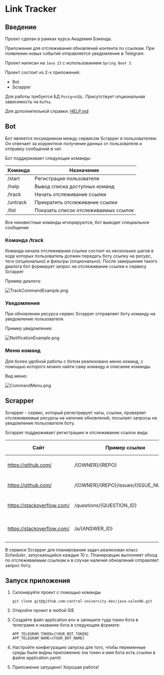 # Link Tracker

## Введение

Проект сделан в рамках курса Академия Бэкенда.

Приложение для отслеживания обновлений контента по ссылкам.
При появлении новых событий отправляется уведомление в Telegram.

Проект написан на `Java 23` с использованием `Spring Boot 3`.

Проект состоит из 2-х приложений:
* Bot
* Scrapper

Для работы требуется БД `PostgreSQL`. Присутствует опциональная зависимость на `Kafka`.

Для дополнительной справки: [HELP.md](./HELP.md)

## Bot

Бот является посредником между сервисом Scrapper и пользователем. Он отвечает
за корректное получение данных от пользователя и отправку сообщений в чат.

Бот поддерживает следующие команды:

| Команда  |              Назначение              |
|----------|--------------------------------------|
| /start   | Регистрация пользователя             |
| /help    | Вывод списка доступных команд        |
| /track   | Начать отслеживание ссылки           |
| /untrack | Прекратить отслеживание ссылки       |
| /list    | Показать список отслеживаемых ссылок |

Все неизвестные команды игнорируются, бот выводит специальное сообщение

### Команда /track

Команда начала отслеживания ссылки состоит из нескольких шагов в ходе которых пользователь
должен передать боту ссылку на ресурс, теги (опционально) и фильтры (опционально). После завершения
такого диалога бот формирует запрос на отслеживание ссылки к сервису Scrapper

Пример диалога:

![TrackCommandExample.png](TrackCommandExample.png)

### Уведомления

При обновлении ресурса сервис Scrapper отправляет боту команду
на уведомление пользователя.

Пример уведомления:

![NotificationExample.png](NotificationExample.png)

### Меню команд

Для более удобной работы с ботом реализовано меню команд, с помощью
которого можно найти саму команду и описание команды.

Вид меню:

![CommandMenu.png](CommandMenu.png)

## Scrapper

Scrapper - сервис, который регистрирует чаты, ссылки,
проверяет отслеживаемые ресурсы на наличие обновлений,
посылает запросы на уведомление пользователя боту.

Scrapper поддерживает регистрацию и отслеживание ссылок вида:

|            Сайт            |             Пример ссылки             | Описание                                   | Класс клиента-обработчика |
|----------------------------|---------------------------------------|--------------------------------------------|---------------------------|
| https://github.com/        | /{OWNER}/{REPO}                       | Отслеживание изменений в репозитории       | GitHubRepositoryClient    |
| https://github.com/        | /{OWNER}/{REPO}/issues/{ISSUE_NUMBER} | Отслеживание изменений в задаче (issue)    | GitHubSingleIssueClient   |
| https://stackoverflow.com/ | /questions/{QUESTION_ID}              | Отслеживание изменений вопроса             | SoQuestionClient          |
| https://stackoverflow.com/ | /a/{ANSWER_ID}                        | Отслеживание изменений в ответах на вопрос | SoAnswerClient            |

В сервисе Scrapper для планирования задач реализован класс *Scheduler*, запускающийся каждые
10 с. Планировщик выполняет обход по отслеживаемым ссылкам и в случае наличия обновлений отправляет
запрос боту.

## Запуск приложения

1. Склонируйте проект с помощью команды

   ```shell
   git clone git@github.com:central-university-dev/java-salex06.git
   ```
2. Откройте проект в любой IDE
3. Создайте файл application.env и запишите туда токен бота в телеграме и
   название бота в следующем формате:

   ```shell
   APP_TELEGRAM_TOKEN={YOUR_BOT_TOKEN}
   APP_TELEGRAM_NAME={YOUR_BOT_NAME}
   ```
4. Настройте конфигурацию запуска для того, чтобы переменные среды были видны
   приложению (на токен и имя бота есть ссылки в файле application.yaml)
5. Приложение запущено! Хорошая работа!

